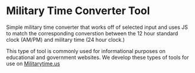 # Military Time Converter Tool
Simple military time converter that works off of selected input and uses JS to match the corresponding converstion between the 12 hour standard clock (AM/PM) and military time (24 hour clock.)

This type of tool is commonly used for informational purposes on educational and government websites. We develop these types of tools for use on [Militarytime.us](https://www.militarytime.us/)
